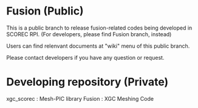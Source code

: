 # Fusion (Public)

This is a public branch to release fusion-related codes being developed in SCOREC RPI. (For developers, please find Fusion branch, instead)

Users can find relenvant documents at "wiki" menu of this public branch.

Please contact developers if you have any question or request.


# Developing repository (Private)
xgc_scorec : Mesh-PIC library
Fusion : XGC Meshing Code
